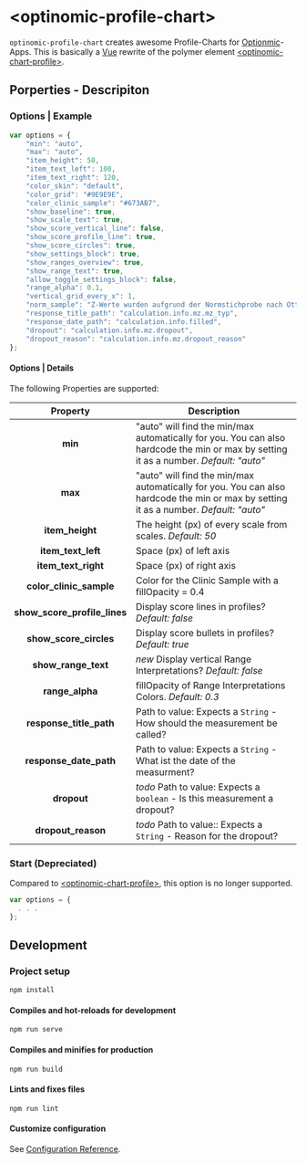 
# \<optinomic-profile-chart\>

`optinomic-profile-chart` creates awesome Profile-Charts for [Optionmic](https://www.optinomic.com/)-Apps. This is basically a [Vue](https://vuejs.org/) rewrite of the polymer element [\<optinomic-chart-profile\>](https://github.com/Optinomic/optinomic-chart-profile).


## Porperties - Descripiton

### Options | Example

```JAVASCRIPT
var options = {
    "min": "auto",
    "max": "auto",
    "item_height": 50,
    "item_text_left": 100,
    "item_text_right": 120,
    "color_skin": "default",
    "color_grid": "#9E9E9E",
    "color_clinic_sample": "#673AB7",
    "show_baseline": true,
    "show_scale_text": true,
    "show_score_vertical_line": false,
    "show_score_profile_line": true,
    "show_score_circles": true,
    "show_settings_block": true,
    "show_ranges_overview": true,
    "show_range_text": true,
    "allow_toggle_settings_block": false,
    "range_alpha": 0.1,
    "vertical_grid_every_x": 1,
    "norm_sample": "Z-Werte wurden aufgrund der Normstichprobe nach Ottiger (2020) berechnet (N=3500).",
    "response_title_path": "calculation.info.mz.mz_typ",
    "response_date_path": "calculation.info.filled",
    "dropout": "calculation.info.mz.dropout",
    "dropout_reason": "calculation.info.mz.dropout_reason"
};
```
#### Options | Details

The following Properties are supported:

| Property  |  Description  |
|:---:|---|
| __min__ | "auto" will find the min/max automatically for you. You can also hardcode the min or max by setting it as a number. _Default: "auto"_ |
| __max__ | "auto" will find the min/max automatically for you. You can also hardcode the min or max by setting it as a number. _Default: "auto"_ |
| __item_height__ | The height (px) of every scale from scales. _Default: 50_ |
| __item_text_left__ | Space (px) of left axis  |
| __item_text_right__ | Space (px) of right axis  |
| __color_clinic_sample__ | Color for the Clinic Sample with a fillOpacity = 0.4  |
| __show_score_profile_lines__ | Display score lines in profiles? _Default: false_
| __show_score_circles__ | Display score bullets in profiles? _Default: true_
| __show_range_text__ | *new* Display vertical Range Interpretations? _Default: false_
| __range_alpha__ | fillOpacity of Range Interpretations Colors. _Default: 0.3_
| __response_title_path__ | Path to value: Expects a `String` - How should the measurement be called?  |
| __response_date_path__ | Path to value: Expects a `String` - What ist the date of the measurment?  |
| __dropout__ | *todo* Path to value: Expects a `boolean` - Is this measurement a dropout?  |
| __dropout_reason__ | *todo* Path to value:: Expects a `String` - Reason for the dropout?  |



### Start (Depreciated)

Compared to [\<optinomic-chart-profile\>](https://github.com/Optinomic/optinomic-chart-profile), this option is no longer supported.

```JAVASCRIPT
var options = {
  . . .
};
```




## Development


### Project setup
```
npm install
```

#### Compiles and hot-reloads for development
```
npm run serve
```

#### Compiles and minifies for production
```
npm run build
```

#### Lints and fixes files
```
npm run lint
```

#### Customize configuration
See [Configuration Reference](https://cli.vuejs.org/config/).
